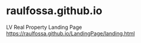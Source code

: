 # raulfossa.github.io
LV Real Property Landing Page
https://raulfossa.github.io/LandingPage/landing.html
